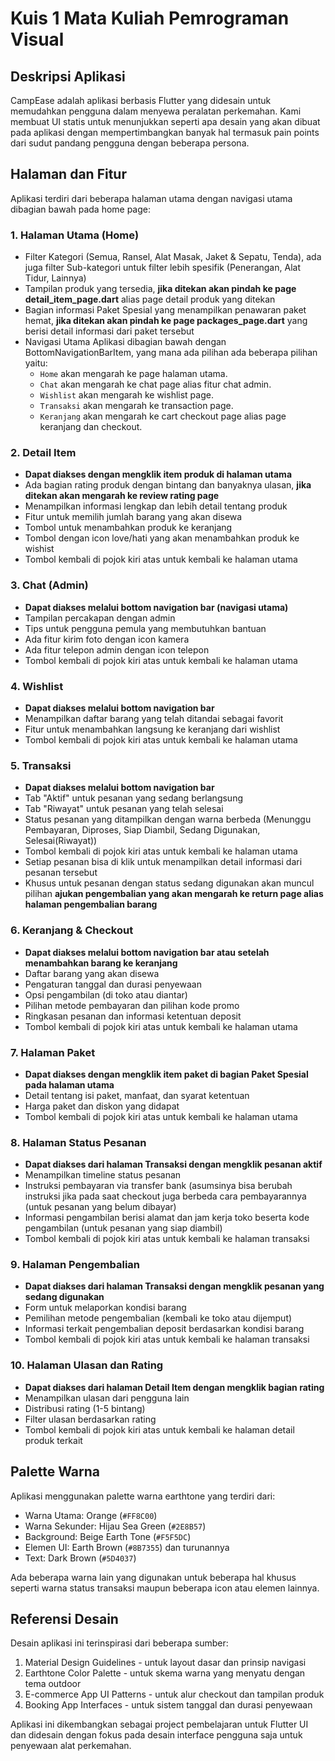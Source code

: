 # Kuis 1 Mata Kuliah Pemrograman Visual

## Deskripsi Aplikasi
CampEase adalah aplikasi berbasis Flutter yang didesain untuk memudahkan pengguna dalam menyewa peralatan perkemahan. Kami membuat UI statis untuk menunjukkan seperti apa desain yang akan dibuat pada aplikasi dengan mempertimbangkan banyak hal termasuk pain points dari sudut pandang pengguna dengan beberapa persona.

## Halaman dan Fitur
Aplikasi terdiri dari beberapa halaman utama dengan navigasi utama dibagian bawah pada home page:

### 1. Halaman Utama (Home)
- Filter Kategori (Semua, Ransel, Alat Masak, Jaket & Sepatu, Tenda), ada juga filter Sub-kategori untuk filter lebih spesifik (Penerangan, Alat Tidur, Lainnya)
- Tampilan produk yang tersedia, **jika ditekan akan pindah ke page detail_item_page.dart** alias page detail produk yang ditekan
- Bagian informasi Paket Spesial yang menampilkan penawaran paket hemat, **jika ditekan akan pindah ke page packages_page.dart** yang berisi detail informasi dari paket tersebut
- Navigasi Utama Aplikasi dibagian bawah dengan BottomNavigationBarItem, yang mana ada pilihan ada beberapa pilihan yaitu:
  - `Home` akan mengarah ke page halaman utama.
  - `Chat` akan mengarah ke chat page alias fitur chat admin.
  - `Wishlist` akan mengarah ke wishlist page.
  - `Transaksi` akan mengarah ke transaction page.
  - `Keranjang` akan mengarah ke cart checkout page alias page keranjang dan checkout.

### 2. Detail Item
- **Dapat diakses dengan mengklik item produk di halaman utama**
- Ada bagian rating produk dengan bintang dan banyaknya ulasan, **jika ditekan akan mengarah ke review rating page**
- Menampilkan informasi lengkap dan lebih detail tentang produk
- Fitur untuk memilih jumlah barang yang akan disewa
- Tombol untuk menambahkan produk ke keranjang
- Tombol dengan icon love/hati yang akan menambahkan produk ke wishist
- Tombol kembali di pojok kiri atas untuk kembali ke halaman utama

### 3. Chat (Admin)
- **Dapat diakses melalui bottom navigation bar (navigasi utama)**
- Tampilan percakapan dengan admin
- Tips untuk pengguna pemula yang membutuhkan bantuan
- Ada fitur kirim foto dengan icon kamera
- Ada fitur telepon admin dengan icon telepon
- Tombol kembali di pojok kiri atas untuk kembali ke halaman utama

### 4. Wishlist
- **Dapat diakses melalui bottom navigation bar**
- Menampilkan daftar barang yang telah ditandai sebagai favorit
- Fitur untuk menambahkan langsung ke keranjang dari wishlist
- Tombol kembali di pojok kiri atas untuk kembali ke halaman utama

### 5. Transaksi
- **Dapat diakses melalui bottom navigation bar**
- Tab "Aktif" untuk pesanan yang sedang berlangsung
- Tab "Riwayat" untuk pesanan yang telah selesai
- Status pesanan yang ditampilkan dengan warna berbeda (Menunggu Pembayaran, Diproses, Siap Diambil, Sedang Digunakan, Selesai(Riwayat))
- Tombol kembali di pojok kiri atas untuk kembali ke halaman utama
- Setiap pesanan bisa di klik untuk menampilkan detail informasi dari pesanan tersebut
- Khusus untuk pesanan dengan status sedang digunakan akan muncul pilihan **ajukan pengembalian yang akan mengarah ke return page alias halaman pengembalian barang**

### 6. Keranjang & Checkout
- **Dapat diakses melalui bottom navigation bar atau setelah menambahkan barang ke keranjang**
- Daftar barang yang akan disewa
- Pengaturan tanggal dan durasi penyewaan
- Opsi pengambilan (di toko atau diantar)
- Pilihan metode pembayaran dan pilihan kode promo
- Ringkasan pesanan dan informasi ketentuan deposit
- Tombol kembali di pojok kiri atas untuk kembali ke halaman utama

### 7. Halaman Paket
- **Dapat diakses dengan mengklik item paket di bagian Paket Spesial pada halaman utama**
- Detail tentang isi paket, manfaat, dan syarat ketentuan
- Harga paket dan diskon yang didapat
- Tombol kembali di pojok kiri atas untuk kembali ke halaman utama

### 8. Halaman Status Pesanan
- **Dapat diakses dari halaman Transaksi dengan mengklik pesanan aktif**
- Menampilkan timeline status pesanan
- Instruksi pembayaran via transfer bank (asumsinya bisa berubah instruksi jika pada saat checkout juga berbeda cara pembayarannya (untuk pesanan yang belum dibayar)
- Informasi pengambilan berisi alamat dan jam kerja toko beserta kode pengambilan (untuk pesanan yang siap diambil)
- Tombol kembali di pojok kiri atas untuk kembali ke halaman transaksi

### 9. Halaman Pengembalian
- **Dapat diakses dari halaman Transaksi dengan mengklik pesanan yang sedang digunakan**
- Form untuk melaporkan kondisi barang
- Pemilihan metode pengembalian (kembali ke toko atau dijemput)
- Informasi terkait pengembalian deposit berdasarkan kondisi barang
- Tombol kembali di pojok kiri atas untuk kembali ke halaman transaksi

### 10. Halaman Ulasan dan Rating
- **Dapat diakses dari halaman Detail Item dengan mengklik bagian rating**
- Menampilkan ulasan dari pengguna lain
- Distribusi rating (1-5 bintang)
- Filter ulasan berdasarkan rating
- Tombol kembali di pojok kiri atas untuk kembali ke halaman detail produk terkait

## Palette Warna
Aplikasi menggunakan palette warna earthtone yang terdiri dari:
- Warna Utama: Orange (`#FF8C00`)
- Warna Sekunder: Hijau Sea Green (`#2E8B57`)
- Background: Beige Earth Tone (`#F5F5DC`)
- Elemen UI: Earth Brown (`#8B7355`) dan turunannya
- Text: Dark Brown (`#5D4037`)

Ada beberapa warna lain yang digunakan untuk beberapa hal khusus seperti warna status transaksi maupun beberapa icon atau elemen lainnya.

## Referensi Desain
Desain aplikasi ini terinspirasi dari beberapa sumber:
1. Material Design Guidelines - untuk layout dasar dan prinsip navigasi
2. Earthtone Color Palette - untuk skema warna yang menyatu dengan tema outdoor
3. E-commerce App UI Patterns - untuk alur checkout dan tampilan produk
4. Booking App Interfaces - untuk sistem tanggal dan durasi penyewaan

Aplikasi ini dikembangkan sebagai project pembelajaran untuk Flutter UI dan didesain dengan fokus pada desain interface pengguna saja untuk penyewaan alat perkemahan.
